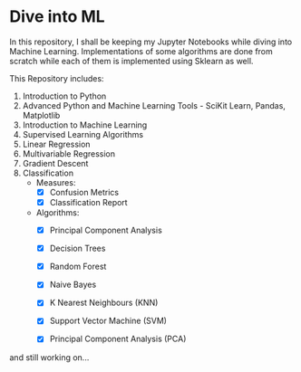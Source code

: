 # Dive into ML

In this repository, I shall be keeping my Jupyter Notebooks while diving into Machine Learning.
Implementations of some algorithms are done from scratch while each of them is implemented using Sklearn as well. 

This Repository includes:
1. Introduction to Python
2. Advanced Python and Machine Learning Tools - SciKit Learn, Pandas, Matplotlib
3. Introduction to Machine Learning
4. Supervised Learning Algorithms
5. Linear Regression
6. Multivariable Regression
7. Gradient Descent 
9. Classification 
	* Measures:
		- [x]  Confusion Metrics
		- [x]  Classification Report

	* Algorithms:
		- [x]  Principal Component Analysis
		- [x]  Decision Trees
		- [x]  Random Forest
		- [x]  Naive Bayes
		- [x]  K Nearest Neighbours (KNN)
		- [x]  Support Vector Machine (SVM)
		- [x]  Principal Component Analysis (PCA)

		
and still working on...

